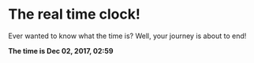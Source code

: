 # The real time clock!

Ever wanted to know what the time is? Well, your journey is about to end!

**The time is Dec 02, 2017, 02:59**